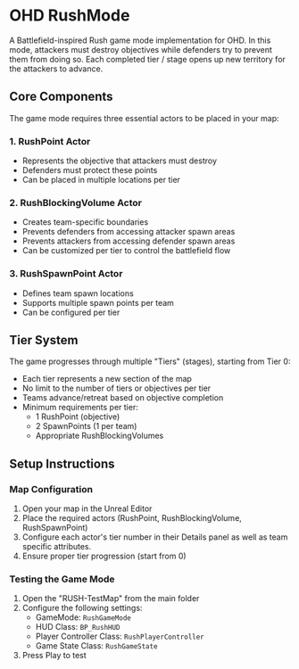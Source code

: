 # OHD RushMode

A Battlefield-inspired Rush game mode implementation for OHD. In this mode, attackers must destroy objectives while defenders try to prevent them from doing so. Each completed tier / stage opens up new territory for the attackers to advance.

## Core Components

The game mode requires three essential actors to be placed in your map:

### 1. RushPoint Actor
- Represents the objective that attackers must destroy
- Defenders must protect these points
- Can be placed in multiple locations per tier

### 2. RushBlockingVolume Actor
- Creates team-specific boundaries
- Prevents defenders from accessing attacker spawn areas
- Prevents attackers from accessing defender spawn areas
- Can be customized per tier to control the battlefield flow

### 3. RushSpawnPoint Actor
- Defines team spawn locations
- Supports multiple spawn points per team
- Can be configured per tier

## Tier System

The game progresses through multiple "Tiers" (stages), starting from Tier 0:

- Each tier represents a new section of the map
- No limit to the number of tiers or objectives per tier
- Teams advance/retreat based on objective completion
- Minimum requirements per tier:
  - 1 RushPoint (objective)
  - 2 SpawnPoints (1 per team)
  - Appropriate RushBlockingVolumes

## Setup Instructions

### Map Configuration
1. Open your map in the Unreal Editor
2. Place the required actors (RushPoint, RushBlockingVolume, RushSpawnPoint)
3. Configure each actor's tier number in their Details panel as well as team specific attributes. 
4. Ensure proper tier progression (start from 0)

### Testing the Game Mode
1. Open the "RUSH-TestMap" from the main folder
2. Configure the following settings:
   - GameMode: `RushGameMode`
   - HUD Class: `BP_RushHUD`
   - Player Controller Class: `RushPlayerController`
   - Game State Class: `RushGameState`
3. Press Play to test
